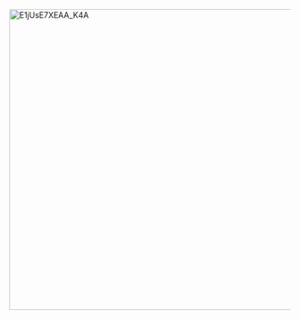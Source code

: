 <img width="960" height="540" alt="E1jUsE7XEAA_K4A" src="https://github.com/user-attachments/assets/d2b48c54-906b-4f1c-9f5a-54159c25c641" />
